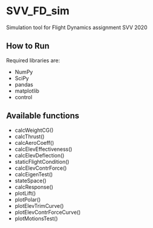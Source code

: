 # SVV_FD_sim
Simulation tool for Flight Dynamics assignment SVV 2020

## How to Run
Required libraries are:
- NumPy 
- SciPy
- pandas
- matplotlib
- control

## Available functions
- calcWeightCG() 
- calcThrust()
- calcAeroCoeff()
- calcElevEffectiveness()
- calcElevDeflection()
- staticFlightCondition() 
- calcElevContrForce()
- calcEigenTest()
- stateSpace()
- calcResponse()
- plotLift()
- plotPolar()
- plotElevTrimCurve() 
- plotElevContrForceCurve()
- plotMotionsTest()
